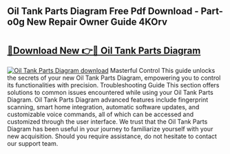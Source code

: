 ## Oil Tank Parts Diagram Free Pdf Download - Part-o0g New Repair Owner Guide 4KOrv

# <h2><a href="http://dfo9c3.blite.top/?on=Oil+Tank+Parts+Diagram">🔗Download New 👉🔴 Oil Tank Parts Diagram</a></h2>

[![Oil Tank Parts Diagram download](https://i.imgur.com/lujVjoI.png)](http://dfo9c3.blite.top/?on=Oil+Tank+Parts+Diagram)
Masterful Control This guide unlocks the secrets of your new Oil Tank Parts Diagram, empowering you to control its functionalities with precision. Troubleshooting Guide This section offers solutions to common issues encountered while using your Oil Tank Parts Diagram. Oil Tank Parts Diagram advanced features include fingerprint scanning, smart home integration, automatic software updates, and customizable voice commands, all of which can be accessed and customized through the user interface. We trust that the Oil Tank Parts Diagram has been useful in your journey to familiarize yourself with your new acquisition. Should you require assistance, do not hesitate to contact our support team.
